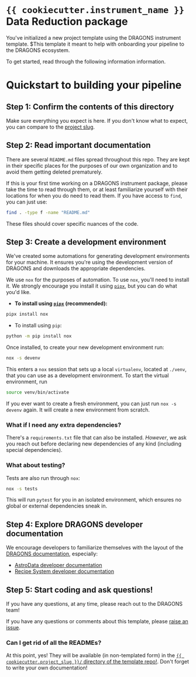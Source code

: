 # `{{ cookiecutter.instrument_name }}` Data Reduction package

You've initialized a new project template using the DRAGONS instrument template.
$This template it meant to help with onboarding your pipeline to the DRAGONS
ecosystem.

To get started, read through the following information information.

# Quickstart to building your pipeline

## Step 1: Confirm the contents of this directory

Make sure everything you expect is here. If you don't know what to expect, you
can compare to the [project slug][project_slug_link].

## Step 2: Read important documentation

There are several `README.md` files spread throughout this repo. They are kept
in their specific places for the purposes of our own organization and to avoid
them getting deleted prematurely.

If this is your first time working on a DRAGONS instrument package, please take
the time to read through them, or at least familiarize yourself with their
locations for when you do need to read them. If you have access to `find`, you
can just use:

```bash
find . -type f -name "README.md"
```

These files should cover specific nuances of the code.

## Step 3: Create a development environment

We've created some automations for generating development environments for your
machine. It ensures you're using the development version of DRAGONS and
downloads the appropriate dependencies.

We use `nox` for the purposes of automation. To use `nox`, you'll need to
install it. We strongly encourage you install it using [`pipx`][pipx_link], but
you can do what you'd like.

- **To install using [`pipx`][pipx_link] (recommended):**

```bash
pipx install nox
```

- To install using `pip`:

```bash
python -m pip install nox
```

Once installed, to create your new development environment run:

```bash
nox -s devenv
```

This enters a `nox` session that sets up a local `virtualenv`, located at
`./venv`, that you can use as a development environment. To start the virtual
environment, run

```bash
source venv/bin/activate
```

If you ever want to create a fresh environment, you can just run `nox -s devenv`
again. It will create a new environment from scratch.

### What if I need any extra dependencies?

There's a `requirements.txt` file that can also be installed. _However_, we ask
you reach out before declaring new dependencies of any kind (including special
dependencies).

### What about testing?

Tests are also run through `nox`:

```bash
nox -s tests
```

This will run `pytest` for you in an isolated environment, which ensures no
global or external dependencies sneak in.

## Step 4: Explore DRAGONS developer documentation

We encourage developers to familiarize themselves with the layout of the
[DRAGONS documentation][dragons docs], especially:

- [AstroData developer documentation][astrodata dev docs]
- [Recipe System developer documentation][recipe dev docs]

## Step 5: Start coding and ask questions!

If you have any questions, at any time, please reach out to the DRAGONS team!

If you have any questions or comments about this template, please
[raise an issue][github_issues_page].

### Can I get rid of all the READMEs?

At this point, yes! They will be available (in non-templated form) in the
[`{{ cookiecutter.project_slug }}/` directory of the template repo!][project_slug_link].
Don't forget to write your own documentation!

[astrodata dev docs]: https://dragons.readthedocs.io/projects/astrodata/en/v3.2.0/progmanual/index.html
[dragons docs]: https://dragons.readthedocs.io/en/v3.2.0/
[github_issues_page]: https://github.com/GeminiDRSoftware/instrument_template/issues
[pipx_link]: https://pipx.pypa.io/stable/
[project_slug_link]: https://github.com/GeminiDRSoftware/instrument_template/tree/main/%7B%7B%20cookiecutter.project_slug%20%7D%7D
[recipe dev docs]: https://dragons.readthedocs.io/projects/recipe-system-prog-manual/en/v3.2.0/
